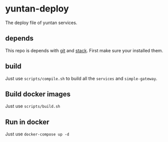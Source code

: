 # yuntan-deploy

The deploy file of yuntan services.

## depends

This repo is depends with [git](https://git-scm.com/) and [stack](https://haskellstack.org/).
First make sure your installed them.

## build

Just use `scripts/compile.sh` to build all the `services` and `simple-gateway`.

## Build docker images

Just use `scripts/build.sh`

## Run in docker

Just use `docker-compose up -d`
